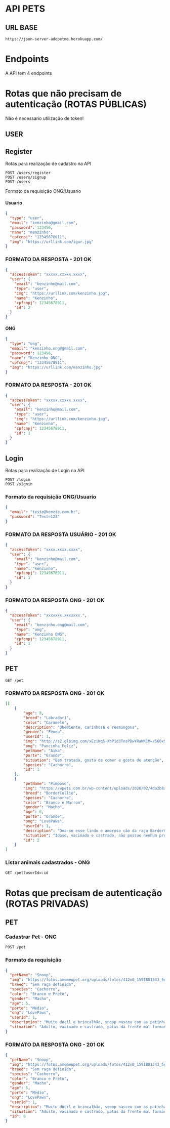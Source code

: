 # API PETS

## URL BASE

```
https://json-server-adopetme.herokuapp.com/
```

# Endpoints

A API tem 4 endpoints

# Rotas que não precisam de autenticação (ROTAS PÚBLICAS)

Não é necessario utilização de token!

## USER

## Register

Rotas para realização de cadastro na API

```
POST /users/register
POST /users/signup
POST /users
```

Formato da requisição ONG/Usuario

#### Usuario

```json
{
  "type": "user",
  "email": "kenzinho@gmail.com",
  "password": 123456,
  "name": "Kenzinho",
  "cpfcnpj": "12345678911",
  "img": "https://urllink.com/igor.jpg"
}
```

### FORMATO DA RESPOSTA - 201 OK

```json
{
  "accessToken": "xxxxx.xxxxx.xxxx",
  "user": {
    "email": "kenzinho@mail.com",
    "type": "user",
    "img": "https://urllink.com/kenzinho.jpg",
    "name": "Kenzinho",
    "cpfcnpj": 12345678911,
    "id": 2
  }
}
```

#### ONG

```json
{
  "type": "ong",
  "email": "kenzinho.ong@gmail.com",
  "password": 123456,
  "name": "Kenzinho ONG",
  "cpfcnpj": "12345678911",
  "img": "https://urllink.com/kenzinho.jpg"
}
```

### FORMATO DA RESPOSTA - 201 OK

```json
{
  "accessToken": "xxxxx.xxxxx.xxxx",
  "user": {
    "email": "kenzinho@mail.com",
    "type": "user",
    "img": "https://urllink.com/kenzinho.jpg",
    "name": "Kenzinho",
    "cpfcnpj": 12345678911,
    "id": 1
  }
}
```

## Login

Rotas para realização de Login na API

```
POST /login
POST /signin
```

### Formato da requisição ONG/Usuario

```JSON
{
  "email": "teste@kenzie.com.br",
  "password": "Teste123"
}
```

### FORMATO DA RESPOSTA USUÁRIO - 201 OK

```json
{
  "accessToken": "xxxx.xxxx.xxxx",
  "user": {
    "email": "kenzinho@mail.com",
    "type": "user",
    "name": "kenzinho",
    "cpfcnpj": 12345678911,
    "id": 1
  }
}
```

### FORMATO DA RESPOSTA ONG - 201 OK

```json
{
  "accessToken": "xxxxxxx.xxxxxxx.",
  "user": {
    "email": "kenzinho.ong@mail.com",
    "type": "ong",
    "name": "Kenzinho ONG",
    "cpfcnpj": 12345678911,
    "id": 1
  }
}
```

## PET

```
GET /pet
```

### FORMATO DA RESPOSTA ONG - 201 OK

```json
[[
	{
		"age": 8,
		"breed": "Labrador1",
		"color": "Caramelo",
		"description": "Obediente, carinhosa e resmungona",
		"gender": "Fêmea",
		"userId": 1,
		"img": "http://s2.glbimg.com/xEziWq5-XbP1d3TnsPDwYRaWKIM=/560x560/e.glbimg.com/og/ed/f/original/2017/01/20/breed-standard.jpg",
		"ong": "Pancinha Feliz",
		"petName": "Aika",
		"porte": "Grande",
		"situation": "Bem tratada, gosta de comer e gosta de atenção",
		"species": "Cachorro",
		"id": 1
	},
	{
		"petName": "Pimposo",
		"img": "https://wpets.com.br/wp-content/uploads/2020/02/4da2b8a9267c54394586f606bcc9f438.jpg",
		"breed": "BorderCollie",
		"species": "Cachorro",
		"color": "Branco e Marrom",
		"gender": "Macho",
		"age": 6,
		"porte": "Grande",
		"ong": "LovePaws",
		"userId": 1,
		"description": "Doa-se esse lindo e amoroso cão da raça BorderCollie idoso 10 anos, castrado e vacinado, atende pelo nome Pimposo, foi encontrado abandonado em uma avenida e precisa de uma nova familia.",
		"situation": "Idoso, vacinado e castrado, não possue nenhum problema de saúde",
		"id": 2
	}
]
```

### Listar animais cadastrados - ONG

```
GET /pet?userId=:id
```

# Rotas que precisam de autenticação (ROTAS PRIVADAS)

## PET

### Cadastrar Pet - ONG

```
POST /pet
```

### Formato da requisição

```json
{
  "petName": "Snoop",
  "img": "https://fotos.amomeupet.org/uploads/fotos/412x0_1591881343_5ee22e7fa30f9_hd.webp",
  "breed": "Sem raça definida",
  "species": "Cachorro",
  "color": "Branco e Preto",
  "gender": "Macho",
  "age": 5,
  "porte": "Médio",
  "ong": "LovePaws",
  "userId": 1,
  "description": "Muito dócil e brincalhão, snoop nasceu com as patinhas encurtadas, mas tem muito amor para dar.",
  "situation": "Adulto, vacinado e castrado, patas da frente mal formadas"
}
```

### FORMATO DA RESPOSTA ONG - 201 OK

```json
{
  "petName": "Snoop",
  "img": "https://fotos.amomeupet.org/uploads/fotos/412x0_1591881343_5ee22e7fa30f9_hd.webp",
  "breed": "Sem raça definida",
  "species": "Cachorro",
  "color": "Branco e Preto",
  "gender": "Macho",
  "age": 5,
  "porte": "Médio",
  "ong": "LovePaws",
  "userId": 1,
  "description": "Muito dócil e brincalhão, snoop nasceu com as patinhas encurtadas, mas tem muito amor para dar.",
  "situation": "Adulto, vacinado e castrado, patas da frente mal formadas",
  "id": 6
}
```

